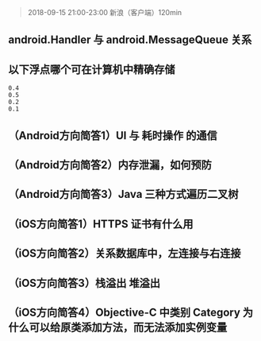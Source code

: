 > 2018-09-15 21:00-23:00 新浪（客户端）120min

## android.Handler 与 android.MessageQueue 关系 

## 以下浮点哪个可在计算机中精确存储

	0.4
	0.5
	0.2
	0.1

## （Android方向简答1）UI 与 耗时操作 的通信

## （Android方向简答2）内存泄漏，如何预防

## （Android方向简答3）Java 三种方式遍历二叉树

## （iOS方向简答1）HTTPS 证书有什么用

## （iOS方向简答2）关系数据库中，左连接与右连接

## （iOS方向简答3）栈溢出 堆溢出

## （iOS方向简答4）Objective-C 中类别 Category 为什么可以给原类添加方法，而无法添加实例变量